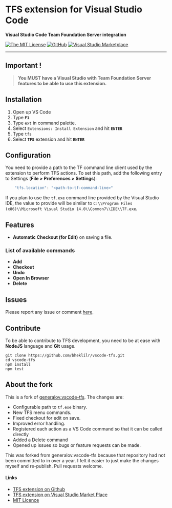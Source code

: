 # TFS extension for Visual Studio Code

**Visual Studio Code Team Foundation Server integration**

[![The MIT License](https://img.shields.io/badge/license-MIT-orange.svg?style=flat-square)](http://opensource.org/licenses/MIT)
[![GitHub](https://img.shields.io/github/release/bheklilr/vscode-tfs.svg?style=flat-square)](https://github.com/bheklilr/vscode-tfs/releases)
[![Visual Studio Marketplace](https://vsmarketplacebadge.apphb.com/installs-short/bheklilr.vscode-tfs.svg?style=flat-square)](https://marketplace.visualstudio.com/items?itemName=bheklilr.vscode-tfs)

---

## Important !

> **You MUST have a Visual Studio with Team Foundation Server features to be able to use this extension.**

## Installation

1.  Open up VS Code
2.  Type **`F1`**
3.  Type `ext` in command palette.
4.  Select `Extensions: Install Extension` and hit **`ENTER`**
5.  Type `tfs`
6.  Select **`TFS`** extension and hit **`ENTER`**

## Configuration

You need to provide a path to the TF command line client used by the extension to perform TFS actions.
To set this path, add the following entry to Settings (**File > Preferences > Settings**):

```javascript
    "tfs.location": "<path-to-tf-command-line>"
```

If you plan to use the `tf.exe` command line provided by the Visual Studio IDE, the value to provide will be similar to `C:\\Program Files (x86)\\Microsoft Visual Studio 14.0\\Common7\\IDE\\TF.exe`.

## Features

* **Automatic Checkout (for Edit)** on saving a file.

### List of available commands

* **Add**
* **Checkout**
* **Undo**
* **Open In Browser**
* **Delete**

## Issues

Please report any issue or comment [here](https://github.com/bheklilr/vscode-tfs/issues).

## Contribute

To be able to contribute to TFS development, you need to be at ease with **NodeJS** language and **Git** usage.

    git clone https://github.com/bheklilr/vscode-tfs.git
    cd vscode-tfs
    npm install
    npm test

## About the fork

This is a fork of [generalov.vscode-tfs](https://marketplace.visualstudio.com/items/generalov.vscode-tfs). The changes are:

* Configurable path to `tf.exe` binary.
* New TFS menu commands.
* Fixed checkout for edit on save.
* Improved error handling.
* Registered each action as a VS Code command so that it can be called directly
* Added a Delete command
* Opened up issues so bugs or feature requests can be made.

This was forked from generalov.vscode-tfs because that repository had not been committed to in over a year.  I felt it easier to just make the changes myself and re-publish.  Pull requests welcome.

#### Links

* [TFS extension on Github](https://github.com/bheklilr/vscode-tfs)
* [TFS extension on Visual Studio Market Place](https://marketplace.visualstudio.com/items/bheklilr.vscode-tfs)
* [MIT Licence](https://github.com/bheklilr/vscode-tfs/blob/master/LICENCE)
